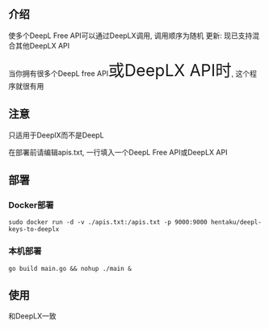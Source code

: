 ## 介绍
使多个DeepL Free API可以通过DeepLX调用, 调用顺序为随机
更新: 现已支持混合其他DeepLX API

当你拥有很多个DeepL free API<span style="font-size: 32px;">或DeepLX API时</span>, 这个程序就很有用

## 注意
只适用于DeeplX而不是DeepL

在部署前请编辑apis.txt, 一行填入一个DeepL Free API或DeepLX API

## 部署

### Docker部署
```
sudo docker run -d -v ./apis.txt:/apis.txt -p 9000:9000 hentaku/deepl-keys-to-deeplx
```
### 本机部署
```
go build main.go && nohup ./main &
```

## 使用
和DeepLX一致
